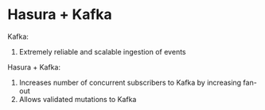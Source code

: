 # Hasura + Kafka

Kafka:

1. Extremely reliable and scalable ingestion of events

Hasura + Kafka:

1. Increases number of concurrent subscribers to Kafka by increasing fan-out
2. Allows validated mutations to Kafka
